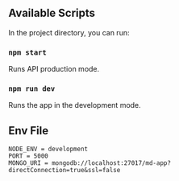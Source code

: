 ## Available Scripts

In the project directory, you can run:

### `npm start`

Runs API production mode.

### `npm run dev`

Runs the app in the development mode.

## Env File

```
NODE_ENV = development
PORT = 5000
MONGO_URI = mongodb://localhost:27017/md-app?directConnection=true&ssl=false
```
